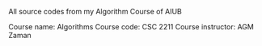 All source codes from my Algorithm Course of AIUB 

Course name: Algorithms 
Course code: CSC 2211
Course instructor: AGM Zaman
